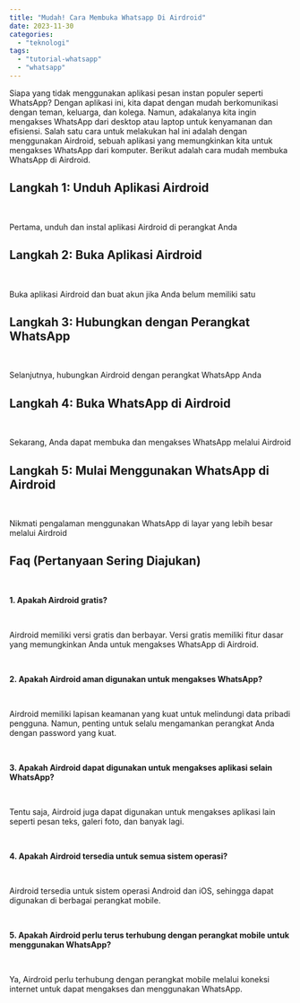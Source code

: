 ```yaml
---
title: "Mudah! Cara Membuka Whatsapp Di Airdroid"
date: 2023-11-30
categories: 
  - "teknologi"
tags: 
  - "tutorial-whatsapp"
  - "whatsapp"
---
```


Siapa yang tidak menggunakan aplikasi pesan instan populer seperti WhatsApp? Dengan aplikasi ini, kita dapat dengan mudah berkomunikasi dengan teman, keluarga, dan kolega. Namun, adakalanya kita ingin mengakses WhatsApp dari desktop atau laptop untuk kenyamanan dan efisiensi. Salah satu cara untuk melakukan hal ini adalah dengan menggunakan Airdroid, sebuah aplikasi yang memungkinkan kita untuk mengakses WhatsApp dari komputer. Berikut adalah cara mudah membuka WhatsApp di Airdroid.

## Langkah 1: Unduh Aplikasi Airdroid

 

Pertama, unduh dan instal aplikasi Airdroid di perangkat Anda

## Langkah 2: Buka Aplikasi Airdroid

 

Buka aplikasi Airdroid dan buat akun jika Anda belum memiliki satu

## Langkah 3: Hubungkan dengan Perangkat WhatsApp

 

Selanjutnya, hubungkan Airdroid dengan perangkat WhatsApp Anda

## Langkah 4: Buka WhatsApp di Airdroid

 

Sekarang, Anda dapat membuka dan mengakses WhatsApp melalui Airdroid

## Langkah 5: Mulai Menggunakan WhatsApp di Airdroid

 

Nikmati pengalaman menggunakan WhatsApp di layar yang lebih besar melalui Airdroid

## Faq (Pertanyaan Sering Diajukan)

 

**1\. Apakah Airdroid gratis?**

 

Airdroid memiliki versi gratis dan berbayar. Versi gratis memiliki fitur dasar yang memungkinkan Anda untuk mengakses WhatsApp di Airdroid.

 

**2\. Apakah Airdroid aman digunakan untuk mengakses WhatsApp?**

 

Airdroid memiliki lapisan keamanan yang kuat untuk melindungi data pribadi pengguna. Namun, penting untuk selalu mengamankan perangkat Anda dengan password yang kuat.

 

**3\. Apakah Airdroid dapat digunakan untuk mengakses aplikasi selain WhatsApp?**

 

Tentu saja, Airdroid juga dapat digunakan untuk mengakses aplikasi lain seperti pesan teks, galeri foto, dan banyak lagi.

 

**4\. Apakah Airdroid tersedia untuk semua sistem operasi?**

 

Airdroid tersedia untuk sistem operasi Android dan iOS, sehingga dapat digunakan di berbagai perangkat mobile.

 

**5\. Apakah Airdroid perlu terus terhubung dengan perangkat mobile untuk menggunakan WhatsApp?**

 

Ya, Airdroid perlu terhubung dengan perangkat mobile melalui koneksi internet untuk dapat mengakses dan menggunakan WhatsApp.
